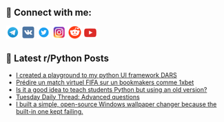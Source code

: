 ## 🔎 Connect with me:
[<img src="https://github.com/bullbesh/bullbesh/blob/main/images/Telegram.png" width="32" height="32" />](https://t.me/bullbesh)
[<img src="https://github.com/bullbesh/bullbesh/blob/main/images/VK.png" width="32" height="32" />](https://vk.com/bullbesh)
[<img src="https://github.com/bullbesh/bullbesh/blob/main/images/Twitter.png" width="32" height="32" />](https://twitter.com/bullbesh1)
[<img src="https://github.com/bullbesh/bullbesh/blob/main/images/Instagram.png" width="32" height="32" />](https://www.instagram.com/bullbesh)
[<img src="https://github.com/bullbesh/bullbesh/blob/main/images/Reddit.png" width="32" height="32" />](https://www.reddit.com/user/bullbesh)
[<img src="https://github.com/bullbesh/bullbesh/blob/main/images/YouTube.png" width="32" height="32" />](https://www.youtube.com/channel/UCtfjRs6uzgq5mfm8S06WTcg)

## 📕 Latest r/Python Posts
<!-- BLOG-POST-LIST:START -->
- [I created a playground to my python UI framework DARS](https://www.reddit.com/r/Python/comments/1n69tas/i_created_a_playground_to_my_python_ui_framework/)
- [Prédire un match virtuel FIFA sur un bookmakers comme 1xbet](https://www.reddit.com/r/Python/comments/1n65ef0/prédire_un_match_virtuel_fifa_sur_un_bookmakers/)
- [Is it a good idea to teach students Python but using an old version?](https://www.reddit.com/r/Python/comments/1n658es/is_it_a_good_idea_to_teach_students_python_but/)
- [Tuesday Daily Thread: Advanced questions](https://www.reddit.com/r/Python/comments/1n64s7q/tuesday_daily_thread_advanced_questions/)
- [I built a simple, open-source Windows wallpaper changer because the built-in one kept failing.](https://www.reddit.com/r/Python/comments/1n64bla/i_built_a_simple_opensource_windows_wallpaper/)
<!-- BLOG-POST-LIST:END -->
